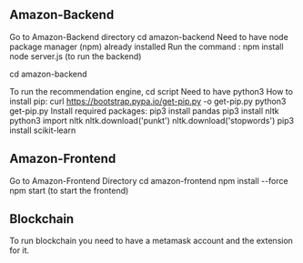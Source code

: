 ## Amazon-Backend
Go to Amazon-Backend directory
cd amazon-backend
Need to have node package manager (npm) already installed
Run the command : npm install
node server.js (to run the backend)

cd amazon-backend

To run the recommendation engine,
cd script
Need to have python3
How to install pip:
curl https://bootstrap.pypa.io/get-pip.py -o get-pip.py
python3 get-pip.py
Install required packages:
pip3 install pandas
pip3 install nltk
python3
import nltk
nltk.download('punkt')
nltk.download('stopwords')
pip3 install scikit-learn


## Amazon-Frontend
Go to Amazon-Frontend Directory
cd amazon-frontend
npm install --force
npm start (to start the frontend)

## Blockchain
To run blockchain you need to have a metamask account and the extension for it.
